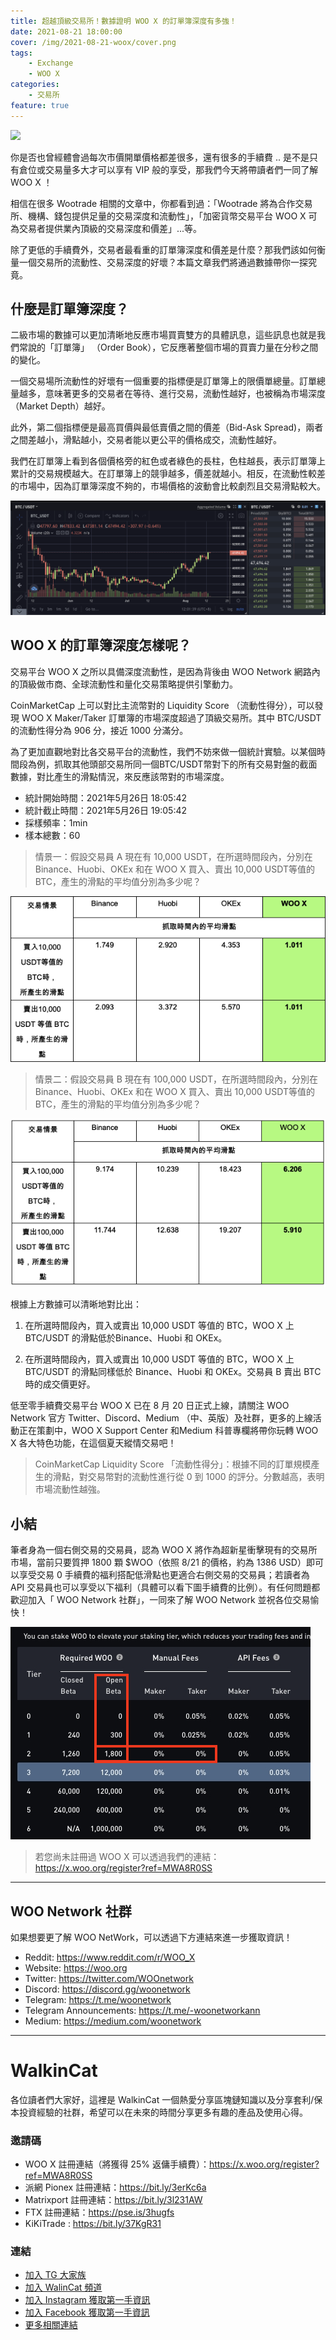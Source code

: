 ```yaml
---
title: 超越頂級交易所！數據證明 WOO X 的訂單簿深度有多強！
date: 2021-08-21 18:00:00
cover: /img/2021-08-21-woox/cover.png
tags:
    - Exchange
    - WOO X
categories:
    - 交易所
feature: true
---
```


<img src="/img/2021-08-21-woox/cover.png">

你是否也曾經體會過每次市價開單價格都差很多，還有很多的手續費 .. 是不是只有倉位或交易量多大才可以享有 VIP 般的享受，那我們今天將帶讀者們一同了解 WOO X ！

相信在很多 Wootrade 相關的文章中，你都看到過：「Wootrade 將為合作交易所、機構、錢包提供足量的交易深度和流動性」，「加密貨幣交易平台 WOO X 可為交易者提供業內頂級的交易深度和價差」...等。

除了更低的手續費外，交易者最看重的訂單簿深度和價差是什麼？那我們該如何衡量一個交易所的流動性、交易深度的好壞？本篇文章我們將通過數據帶你一探究竟。

## 什麼是訂單簿深度？
二級市場的數據可以更加清晰地反應市場買賣雙方的具體訊息，這些訊息也就是我們常說的「訂單簿」 （Order Book），它反應著整個市場的買賣力量在分秒之間的變化。

一個交易場所流動性的好壞有一個重要的指標便是訂單簿上的限價單總量。訂單總量越多，意味著更多的交易者在等待、進行交易，流動性越好，也被稱為市場深度（Market Depth）越好。

此外，第二個指標便是最高買價與最低賣價之間的價差（Bid-Ask Spread)，兩者之間差越小，滑點越小，交易者能以更公平的價格成交，流動性越好。

我們在訂單簿上看到各個價格旁的紅色或者綠色的長柱，色柱越長，表示訂單簿上累計的交易規模越大。在訂單簿上的競爭越多，價差就越小。相反，在流動性較差的市場中，因為訂單簿深度不夠的，市場價格的波動會比較劇烈且交易滑點較大。

<img src="/img/2021-08-21-woox/trade.png">

## WOO X 的訂單簿深度怎樣呢？

交易平台 WOO X 之所以具備深度流動性，是因為背後由 WOO Network 網路內的頂級做市商、全球流動性和量化交易策略提供引擎動力。

CoinMarketCap 上可以對比主流幣對的 Liquidity Score （流動性得分），可以發現 WOO X Maker/Taker 訂單簿的市場深度超過了頂級交易所。其中 BTC/USDT 的流動性得分為 906 分，接近 1000 分滿分。

為了更加直觀地對比各交易平台的流動性，我們不妨來做一個統計實驗。以某個時間段為例，抓取其他頭部交易所同一個BTC/USDT幣對下的所有交易對盤的截面數據，對比產生的滑點情況，來反應該幣對的市場深度。

- 統計開始時間：2021年5月26日 18:05:42
- 統計截止時間：2021年5月26日 19:05:42
- 採樣頻率：1min
- 樣本總數：60

> 情景一：假設交易員 A 現在有 10,000 USDT，在所選時間段內，分別在 Binance、Huobi、OKEx 和在 WOO X 買入、賣出 10,000 USDT等值的 BTC，產生的滑點的平均值分別為多少呢？

<img src="/img/2021-08-21-woox/1.png">

> 情景二：假設交易員 B 現在有 100,000 USDT，在所選時間段內，分別在 Binance、Huobi、OKEx 和在 WOO X 買入、賣出 10,000 USDT等值的 BTC，產生的滑點的平均值分別為多少呢？

<img src="/img/2021-08-21-woox/2.png">

根據上方數據可以清晰地對比出：
1. 在所選時間段內，買入或賣出 10,000 USDT 等值的 BTC，WOO X 上 BTC/USDT 的滑點低於Binance、Huobi 和 OKEx。

2. 在所選時間段內，買入或賣出 10,000 USDT 等值的 BTC，WOO X 上 BTC/USDT 的滑點同樣低於 Binance、Huobi 和 OKEx。交易員 B 賣出 BTC 時的成交價更好。

低至零手續費交易平台 WOO X 已在 8 月 20 日正式上線，請關注 WOO Network 官方 Twitter、Discord、Medium （中、英版）及社群，更多的上線活動正在策劃中，WOO X Support Center 和Medium 科普專欄將帶你玩轉 WOO X 各大特色功能，在這個夏天縱情交易吧！

> CoinMarketCap Liquidity Score 「流動性得分」：根據不同的訂單規模產生的滑點，對交易幣對的流動性進行從 0 到 1000 的評分。分數越高，表明市場流動性越強。

## 小結
筆者身為一個右側交易的交易員，認為 WOO X 將作為超新星衝擊現有的交易所市場，當前只要質押 1800 顆 $WOO（依照 8/21 的價格，約為 1386 USD）即可以享受交易 0 手續費的福利搭配低滑點也更適合右側交易的交易員；若讀者為 API 交易員也可以享受以下福利（具體可以看下圖手續費的比例）。有任何問題都歡迎加入「 WOO Network 社群」，一同來了解 WOO Network 並祝各位交易愉快！

<img src="/img/2021-08-21-woox/fee.png">

> 若您尚未註冊過 WOO X 可以透過我們的連結：https://x.woo.org/register?ref=MWA8R0SS

---

## WOO Network 社群

如果想要更了解 WOO NetWork，可以透過下方連結來進一步獲取資訊！

- Reddit: https://www.reddit.com/r/WOO_X
- Website: https://woo.org
- Twitter: https://twitter.com/WOOnetwork
- Discord: https://discord.gg/woonetwork
- Telegram: https://t.me/woonetwork
- Telegram Announcements: https://t.me/-woonetworkann
- Medium: https://medium.com/woonetwork

---
# WalkinCat
各位讀者們大家好，這裡是 WalkinCat 一個熱愛分享區塊鏈知識以及分享套利/保本投資經驗的社群，希望可以在未來的時間分享更多有趣的產品及使用心得。

### 邀請碼
- WOO X 註冊連結（將獲得 25% 返傭手續費）：https://x.woo.org/register?ref=MWA8R0SS
- 派網 Pionex 註冊連結：https://bit.ly/3erKc6a
- Matrixport 註冊連結：https://bit.ly/3l231AW
- FTX 註冊連結：https://pse.is/3hugfs
- KiKiTrade : https://bit.ly/37KgR31

### 連結
- [加入 TG 大家族](https://t.me/walkincat)
- [加入 WalinCat 頻道](https://t.me/walkincat2020)
- [加入 Instagram 獲取第一手資訊](https://bit.ly/2TgZ6ou)
- [加入 Facebook 獲取第一手資訊](https://bit.ly/3xMmPMd)
- [更多相關連結](https://linktr.ee/walkincat)